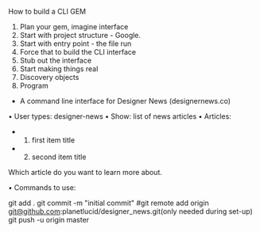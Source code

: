 
How to build a CLI GEM
1. Plan your gem, imagine interface
2. Start with project structure - Google.
3. Start with entry point - the file run
4. Force that to build the CLI interface
5. Stub out the interface
6. Start making things real
7. Discovery objects
8. Program

- A command line interface for Designer News (designernews.co)

• User types: designer-news
• Show: list of news articles
• Articles:
- 1. first item title
- 2. second item title

Which article do you want to learn more about.

• Commands to use:

git add .
git commit -m "initial commit"
#git remote add origin git@github.com:planetlucid/designer_news.git(only needed during set-up)
git push -u origin master

